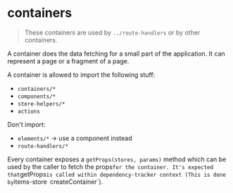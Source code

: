# containers

> These containers are used by `../route-handlers` or by other containers.

A container does the data fetching for a small part of the application. It can
represent a page or a fragment of a page.

A container is allowed to import the following stuff:
* `containers/*`
* `components/*`
* `store-helpers/*`
* `actions`

Don't import:
* `elements/*` -> use a component instead
* `route-handlers/*`

Every container exposes a `getProps(stores, params)` method which can be used by
the caller to fetch the  props` for the container. It's expected that `getProps`
is called within dependency-tracker context (This is done by `items-store`
`createContainer`).
